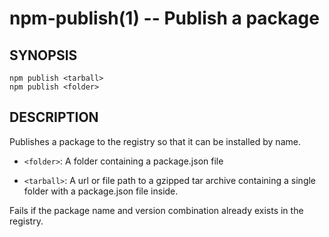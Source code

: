 npm-publish(1) -- Publish a package
===================================


## SYNOPSIS

    npm publish <tarball>
    npm publish <folder>

## DESCRIPTION

Publishes a package to the registry so that it can be installed by name.

* `<folder>`:
  A folder containing a package.json file

* `<tarball>`:
  A url or file path to a gzipped tar archive containing a single folder
  with a package.json file inside.

Fails if the package name and version combination already exists in
the registry.

